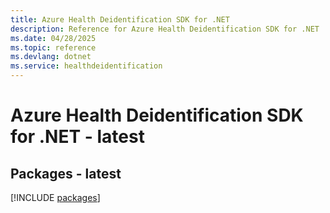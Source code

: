```yaml
---
title: Azure Health Deidentification SDK for .NET
description: Reference for Azure Health Deidentification SDK for .NET
ms.date: 04/28/2025
ms.topic: reference
ms.devlang: dotnet
ms.service: healthdeidentification
---
```

# Azure Health Deidentification SDK for .NET - latest
## Packages - latest
[!INCLUDE [packages](health-deidentification-index.md)]